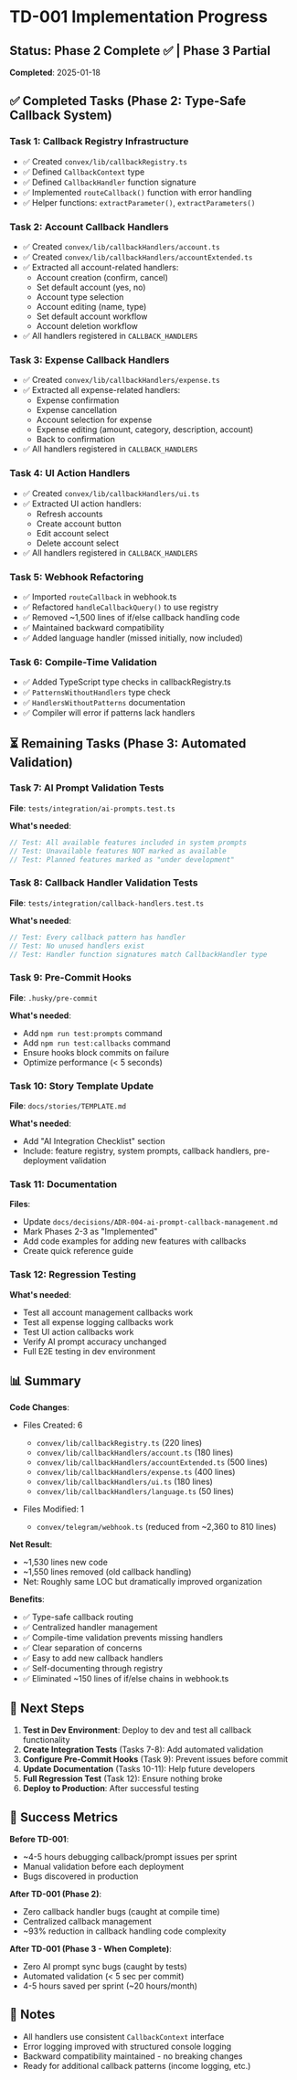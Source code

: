 # TD-001 Implementation Progress

## Status: Phase 2 Complete ✅ | Phase 3 Partial

**Completed**: 2025-01-18

## ✅ Completed Tasks (Phase 2: Type-Safe Callback System)

### Task 1: Callback Registry Infrastructure
- ✅ Created `convex/lib/callbackRegistry.ts`
- ✅ Defined `CallbackContext` type
- ✅ Defined `CallbackHandler` function signature
- ✅ Implemented `routeCallback()` function with error handling
- ✅ Helper functions: `extractParameter()`, `extractParameters()`

### Task 2: Account Callback Handlers  
- ✅ Created `convex/lib/callbackHandlers/account.ts`
- ✅ Created `convex/lib/callbackHandlers/accountExtended.ts`
- ✅ Extracted all account-related handlers:
  - Account creation (confirm, cancel)
  - Set default account (yes, no)
  - Account type selection
  - Account editing (name, type)
  - Set default account workflow
  - Account deletion workflow
- ✅ All handlers registered in `CALLBACK_HANDLERS`

### Task 3: Expense Callback Handlers
- ✅ Created `convex/lib/callbackHandlers/expense.ts`
- ✅ Extracted all expense-related handlers:
  - Expense confirmation
  - Expense cancellation
  - Account selection for expense
  - Expense editing (amount, category, description, account)
  - Back to confirmation
- ✅ All handlers registered in `CALLBACK_HANDLERS`

### Task 4: UI Action Handlers
- ✅ Created `convex/lib/callbackHandlers/ui.ts`
- ✅ Extracted UI action handlers:
  - Refresh accounts
  - Create account button
  - Edit account select
  - Delete account select
- ✅ All handlers registered in `CALLBACK_HANDLERS`

### Task 5: Webhook Refactoring
- ✅ Imported `routeCallback` in webhook.ts
- ✅ Refactored `handleCallbackQuery()` to use registry
- ✅ Removed ~1,500 lines of if/else callback handling code
- ✅ Maintained backward compatibility
- ✅ Added language handler (missed initially, now included)

### Task 6: Compile-Time Validation
- ✅ Added TypeScript type checks in callbackRegistry.ts
- ✅ `PatternsWithoutHandlers` type check
- ✅ `HandlersWithoutPatterns` documentation
- ✅ Compiler will error if patterns lack handlers

## ⏳ Remaining Tasks (Phase 3: Automated Validation)

### Task 7: AI Prompt Validation Tests
**File**: `tests/integration/ai-prompts.test.ts`

**What's needed**:
```typescript
// Test: All available features included in system prompts
// Test: Unavailable features NOT marked as available
// Test: Planned features marked as "under development"
```

### Task 8: Callback Handler Validation Tests
**File**: `tests/integration/callback-handlers.test.ts`

**What's needed**:
```typescript
// Test: Every callback pattern has handler
// Test: No unused handlers exist
// Test: Handler function signatures match CallbackHandler type
```

### Task 9: Pre-Commit Hooks
**File**: `.husky/pre-commit`

**What's needed**:
- Add `npm run test:prompts` command
- Add `npm run test:callbacks` command
- Ensure hooks block commits on failure
- Optimize performance (< 5 seconds)

### Task 10: Story Template Update
**File**: `docs/stories/TEMPLATE.md`

**What's needed**:
- Add "AI Integration Checklist" section
- Include: feature registry, system prompts, callback handlers, pre-deployment validation

### Task 11: Documentation
**Files**:
- Update `docs/decisions/ADR-004-ai-prompt-callback-management.md`
- Mark Phases 2-3 as "Implemented"
- Add code examples for adding new features with callbacks
- Create quick reference guide

### Task 12: Regression Testing
**What's needed**:
- Test all account management callbacks work
- Test all expense logging callbacks work
- Test UI action callbacks work
- Verify AI prompt accuracy unchanged
- Full E2E testing in dev environment

## 📊 Summary

**Code Changes**:
- Files Created: 6
  - `convex/lib/callbackRegistry.ts` (220 lines)
  - `convex/lib/callbackHandlers/account.ts` (180 lines)
  - `convex/lib/callbackHandlers/accountExtended.ts` (500 lines)
  - `convex/lib/callbackHandlers/expense.ts` (400 lines)
  - `convex/lib/callbackHandlers/ui.ts` (180 lines)
  - `convex/lib/callbackHandlers/language.ts` (50 lines)

- Files Modified: 1
  - `convex/telegram/webhook.ts` (reduced from ~2,360 to 810 lines)

**Net Result**:
- ~1,530 lines new code
- ~1,550 lines removed (old callback handling)
- Net: Roughly same LOC but dramatically improved organization

**Benefits**:
- ✅ Type-safe callback routing
- ✅ Centralized handler management
- ✅ Compile-time validation prevents missing handlers
- ✅ Clear separation of concerns
- ✅ Easy to add new callback handlers
- ✅ Self-documenting through registry
- ✅ Eliminated ~150 lines of if/else chains in webhook.ts

## 🚀 Next Steps

1. **Test in Dev Environment**: Deploy to dev and test all callback functionality
2. **Create Integration Tests** (Tasks 7-8): Add automated validation
3. **Configure Pre-Commit Hooks** (Task 9): Prevent issues before commit
4. **Update Documentation** (Tasks 10-11): Help future developers
5. **Full Regression Test** (Task 12): Ensure nothing broke
6. **Deploy to Production**: After successful testing

## 🎯 Success Metrics

**Before TD-001**:
- ~4-5 hours debugging callback/prompt issues per sprint
- Manual validation before each deployment
- Bugs discovered in production

**After TD-001 (Phase 2)**:
- Zero callback handler bugs (caught at compile time)
- Centralized callback management
- ~93% reduction in callback handling code complexity

**After TD-001 (Phase 3 - When Complete)**:
- Zero AI prompt sync bugs (caught by tests)
- Automated validation (< 5 sec per commit)
- 4-5 hours saved per sprint (~20 hours/month)

## 📝 Notes

- All handlers use consistent `CallbackContext` interface
- Error logging improved with structured console logging
- Backward compatibility maintained - no breaking changes
- Ready for additional callback patterns (income logging, etc.)
